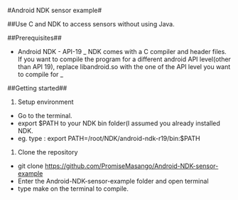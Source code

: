 #Android NDK sensor example#

##Use C and NDK to access sensors without using Java.

##Prerequisites##
* Android NDK - API-19
_ NDK comes with a C compiler and header files. If you want to compile the program for a different android API level(other than API 19), replace libandroid.so with the one of the API level you want to compile for _

##Getting started##
1. Setup environment
* Go to the terminal.
* export $PATH to your NDK bin folder(I assumed you already installed NDK.
* eg. type : export PATH=/root/NDK/android-ndk-r19/bin:$PATH
1. Clone the repository
* git clone  https://github.com/PromiseMasango/Android-NDK-sensor-example
* Enter the Android-NDK-sensor-example folder and open terminal
* type make on the terminal to compile.
